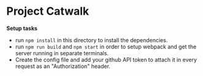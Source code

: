 # Project Catwalk

**Setup tasks**
- run `npm install` in this directory to install the dependencies.
- run `npm run build` and `npm start` in order to setup webpack and get the server running in separate terminals.
- Create the config file and add your github API token to  attach it in every request as an "Authorization" header.

